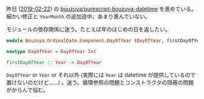 昨日 ([2019-02-22][]) の [bouzuya/purescript-bouzuya-datetime][] を進めている。細かい修正と `YearMonth` の追加途中。あまり進んでいない。

モジュールの依存関係に迷う。たとえば年のはじめの日を返したい。

```purescript
module Bouzuya.OrdinalDate.Component.DayOfYear (DayOfYear, firstDayOfYear) where

newtype DayOfYear = DayOfYear Int

firstDayOfYear :: Year -> DayOfYear
```

`DayOfYear` or `Year` or それ以外 (実際には `Year` は datetime が提供しているので置けないのだけど……) 。迷う。循環参照の問題とコンストラクタの隠蔽の問題がからんで悩む。

[2019-02-22]: https://blog.bouzuya.net/2019/02/22/
[bouzuya/purescript-bouzuya-datetime]: https://github.com/bouzuya/purescript-bouzuya-datetime
